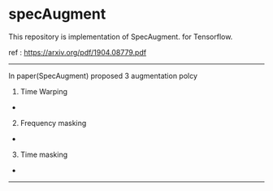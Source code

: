 # specAugment
This repository is implementation of SpecAugment.
for Tensorflow.

ref : https://arxiv.org/pdf/1904.08779.pdf

---

In paper(SpecAugment) proposed 3 augmentation polcy

1. Time Warping
-

2. Frequency masking
- 

3. Time masking
- 

---
